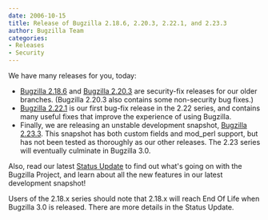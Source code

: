 ```yaml
---
date: 2006-10-15
title: Release of Bugzilla 2.18.6, 2.20.3, 2.22.1, and 2.23.3
author: Bugzilla Team
categories:
- Releases
- Security
---
```


We have many releases for you, today:

*   [Bugzilla 2.18.6](/releases/2.18.6/) and [Bugzilla 2.20.3](/releases/2.20.3/) are security-fix releases for our older branches. (Bugzilla 2.20.3 also contains some non-security bug fixes.)
*   [Bugzilla 2.22.1](/releases/2.22.1/) is our first bug-fix release in the 2.22 series, and contains many useful fixes that improve the experience of using Bugzilla.
*   Finally, we are releasing an unstable development snapshot, [Bugzilla 2.23.3](/download/#v224). This snapshot has both custom fields and mod_perl support, but has not been tested as thoroughly as our other releases. The 2.23 series will eventually culminate in Bugzilla 3.0.

Also, read our latest [Status Update](/blog/2006/10/15/status-update) to find out what's going on with the Bugzilla Project, and learn about all the new features in our latest development snapshot!

Users of the 2.18.x series should note that 2.18.x will reach End Of Life when Bugzilla 3.0 is released. There are more details in the Status Update.

